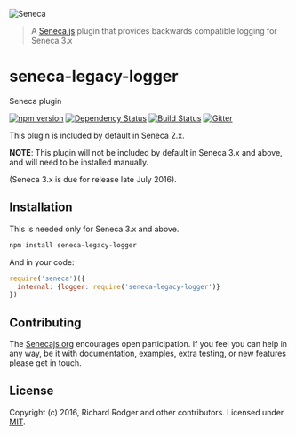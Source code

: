 ![Seneca](http://senecajs.org/files/assets/seneca-logo.png)

> A [Seneca.js][] plugin that provides backwards compatible logging
> for Seneca 3.x

# seneca-legacy-logger
Seneca plugin 

[![npm version][npm-badge]][npm-url]
[![Dependency Status][david-badge]][david-url]
[![Build Status][travis-badge]][travis-url]
[![Gitter][gitter-badge]][gitter-url]

This plugin is included by default in Seneca 2.x.

**NOTE**: This plugin will not be included by default in Seneca 3.x
  and above, and will need to be installed manually.

(Seneca 3.x is due for release late July 2016).

## Installation
This is needed only for Seneca 3.x and above.

```sh
npm install seneca-legacy-logger
```

And in your code:

```js
require('seneca')({
  internal: {logger: require('seneca-legacy-logger')}
})
```


## Contributing

The [Senecajs org][] encourages open participation. If you feel you
can help in any way, be it with documentation, examples, extra
testing, or new features please get in touch.


## License
Copyright (c) 2016, Richard Rodger and other contributors.
Licensed under [MIT][].

[MIT]: ./LICENSE
[npm-badge]: https://badge.fury.io/js/seneca-legacy-logger.svg
[npm-url]: https://badge.fury.io/js/seneca-legacy-logger
[Senecajs org]: https://github.com/senecajs/
[Seneca.js]: https://www.npmjs.com/package/seneca
[@senecajs]: http://twitter.com/senecajs
[senecajs.org]: http://senecajs.org/
[travis-badge]: https://travis-ci.org/rjrodger/seneca-legacy-logger.svg
[travis-url]: https://travis-ci.org/rjrodger/seneca-legacy-logger
[gitter-badge]: https://badges.gitter.im/Join%20Chat.svg
[gitter-url]: https://gitter.im/rjrodger/seneca-legacy-logger
[github issue]: https://github.com/rjrodger/seneca-legacy-logger/issues
[david-badge]: https://david-dm.org/rjrodger/seneca-legacy-logger.svg
[david-url]: https://david-dm.org/rjrodger/seneca-legacy-logger

